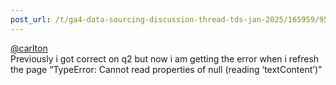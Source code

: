 ```yaml
---
post_url: /t/ga4-data-sourcing-discussion-thread-tds-jan-2025/165959/95
---
```

[@carlton](/u/carlton)  
Previously i got correct on q2 but now i am getting the error when i refresh the page “TypeError: Cannot read properties of null (reading ‘textContent’)”